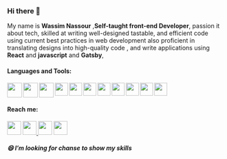 ### Hi there 👋
My name is **Wassim Nassour** ,**Self-taught front-end Developer**, passion it about tech, skilled at writing well-designed tastable, and efficient code using current best practices in web development also   proficient  in translating designs into high-quality code , and write applications  using **React** and **javascript** and **Gatsby**,   


#### Languages and Tools:
<p>
<img align="left" src="https://user-images.githubusercontent.com/60555512/93719250-1d55d380-fb79-11ea-931b-5435034b28c2.png" width="34px" height="34px"/>
 <img  align="left" src="https://user-images.githubusercontent.com/60555512/93865357-1684a900-fcbe-11ea-9847-0c61163de2ca.png"  width="34px" height="34px"/>
  <img align="left" src="https://user-images.githubusercontent.com/60555512/93867959-aaa43f80-fcc1-11ea-98a7-d79c97d32150.png"  width="34px" height="34px" />
  <img align="left"   src="https://user-images.githubusercontent.com/60555512/93867594-2b167080-fcc1-11ea-8642-2b58530a3766.png" width="30px" height="30px" />
   <img align="left" src="https://user-images.githubusercontent.com/60555512/93866011-0ae5b200-fcbf-11ea-8fb5-e2e3e1975201.png"  width="30px" height="30px" />
   <img align="left" src="https://user-images.githubusercontent.com/60555512/93866473-9a8b6080-fcbf-11ea-83d0-0caacccda68e.png"  width="30px" height="30px" />
   <img align="left" src="https://user-images.githubusercontent.com/60555512/93866399-834c7300-fcbf-11ea-8c65-3fc7ea66d775.png"  width="30px" height="30px" />
   <img align="left" src="https://user-images.githubusercontent.com/60555512/93866706-f0f89f00-fcbf-11ea-8147-46c411fc3355.png"  width="30px" height="30px" />
   <img align="left"src="https://user-images.githubusercontent.com/60555512/93866809-15ed1200-fcc0-11ea-9a53-73ef258d71cb.png"  width="30px" height="30px" />
   <img  align="left" src="https://user-images.githubusercontent.com/60555512/93867106-809e4d80-fcc0-11ea-91e8-170a2c6a041e.png"  width="30px" height="30px" />
  <img align="left" src="https://user-images.githubusercontent.com/60555512/93867244-ac213800-fcc0-11ea-8918-78fc53717190.png"  width="30px" height="30px" />
 </p>
<br />
<br />

<h4>Reach me:</h4>
<p>
  <a href="https://www.facebook.com/wassim.nassour/" target="_blank"><img src="https://img.shields.io/badge/facebook-%231877F2.svg?&style=for-the-badge&logo=facebook&logoColor=white" height="32px"></a>
<a href="https://www.instagram.com/wassimnassour/" target="_blank">
  <img src="https://img.shields.io/badge/instagram-%23E4405F.svg?&style=for-the-badge&logo=instagram&logoColor=white" height="32px">
  </a>
<a href="https://www.linkedin.com/in/wassim-nassour-a21b53138/" target="_blank"><img src="https://img.shields.io/badge/linkedin-%230077B5.svg?&style=for-the-badge&logo=linkedin&logoColor=white" height="32px"></a>
<a href="https://twitter.com/WassimNassour" target="_blank"><img src="https://img.shields.io/badge/twitter-%231DA1F2.svg?&style=for-the-badge&logo=twitter&logoColor=white" height="32px"></a>
</p>

 ##### 😄  I’m looking for chanse to show my skills
